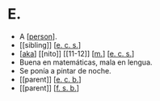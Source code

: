 # E.

- A [[person]].
- [[sibling]] [[e. c. s.]]
- [[aka]] [[nito]] [[11-12]] [[m.]] [[e. c. s.]]
- Buena en matemáticas, mala en lengua.
- Se ponía a pintar de noche.
- [[parent]] [[e. c. b.]]
- [[parent]] [[f. s. b.]]



[//begin]: # "Autogenerated link references for markdown compatibility"
[person]: person "Person"
[e. c. s.]: e-c-s "E. C. S."
[aka]: aka "Aka"
[m.]: m "M."
[e. c. b.]: e-c-b "E. C. B."
[f. s. b.]: f-s-b "F. S. B."
[//end]: # "Autogenerated link references"